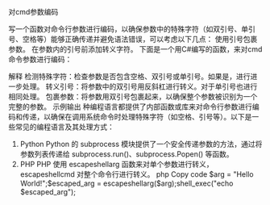 对cmd参数编码


写一个函数对命令行参数进行编码，以确保参数中的特殊字符（如双引号、单引号、空格等）能够正确传递并避免语法错误，可以考虑以下几点：
使用引号包裹参数。
在参数内的引号前添加转义字符。
下面是一个用C#编写的函数，来对cmd命令参数进行编码：

解释
检测特殊字符：检查参数是否包含空格、双引号或单引号。如果是，进行进一步处理。
转义引号：将参数中的双引号用反斜杠进行转义。对于单引号也进行相同处理。
包裹参数：将参数用双引号包裹起来，以确保整个参数被识别为一个完整的参数。
示例输出
种编程语言都提供了内部函数或库来对命令行参数进行编码和传递，以确保在调用系统命令时处理特殊字符（如空格、引号等）。以下是一些常见的编程语言及其处理方式：
1. Python
Python 的 subprocess 模块提供了一个安全传递参数的方法，通过将参数列表传递给 subprocess.run()、subprocess.Popen() 等函数。
8. PHP
PHP 使用 escapeshellarg 函数来对单个参数进行转义，escapeshellcmd 对整个命令行进行转义。
php
Copy code
$arg = "Hello World!";$escaped_arg = escapeshellarg($arg);shell_exec("echo $escaped_arg");

